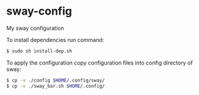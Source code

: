 # sway-config
My sway configuration

To install dependencies run command:
```bash
$ sudo sh install-dep.sh
```
To apply the configuration copy configuration files into config directory of sway:
```bash
$ cp -v ./config $HOME/.config/sway/
$ cp -v ./sway_bar.sh $HOME/.config/
``` 
